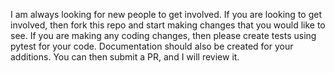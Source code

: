 I am always looking for new people to get involved. If you are looking to get involved, then fork this repo and start making changes that you would like to see.
If you are making any coding changes, then please create tests using pytest for your code. Documentation should also be created for your additions. You can then submit a PR, and I will review it.